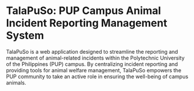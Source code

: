 # TalaPuSo: PUP Campus Animal Incident Reporting Management System

TalaPuSo is a web application designed to streamline the reporting and management of animal-related incidents within the Polytechnic University of the Philippines (PUP) campus. By centralizing incident reporting and providing tools for animal welfare management, TalaPuSo empowers the PUP community to take an active role in ensuring the well-being of campus animals.
